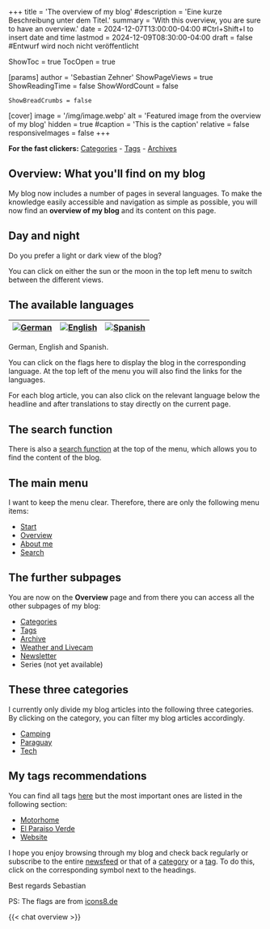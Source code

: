 +++
title = 'The overview of my blog'
#description = 'Eine kurze Beschreibung unter dem Titel.'
summary = 'With this overview, you are sure to have an overview.'
date = 2024-12-07T13:00:00-04:00 #Ctrl+Shift+I to insert date and time
lastmod = 2024-12-09T08:30:00-04:00
draft = false #Entwurf wird noch nicht veröffentlicht

ShowToc = true
TocOpen = true

[params]
    author = 'Sebastian Zehner'
    ShowPageViews = true
    ShowReadingTime = false
    ShowWordCount = false

    ShowBreadCrumbs = false

[cover]
    image = '/img/image.webp'
    alt = 'Featured image from the overview of my blog'
    hidden = true
    #caption = 'This is the caption'
    relative = false
    responsiveImages = false
+++

**For the fast clickers:** [Categories](/categories/) - [Tags](/tags/) - [Archives](/archives/)

## Overview: What you'll find on my blog

My blog now includes a number of pages in several languages. To make the knowledge easily accessible and navigation as simple as possible, you will now find an **overview of my blog** and its content on this page.

## Day and night

Do you prefer a light or dark view of the blog?

You can click on either the sun or the moon in the top left menu to switch between the different views.

## The available languages

| [![German](/img/icons8-deutschland-96.png)](/de/overview/) | [![English](/img/icons8-usa-96.png)](/overview/) | [![Spanish](/img/icons8-spanien-2-96.png)](/es/overview/) |
| ---------------------------------------------------------- | ------------------------------------------------ | --------------------------------------------------------- |

German, English and Spanish.

You can click on the flags here to display the blog in the corresponding language. At the top left of the menu you will also find the links for the languages.

For each blog article, you can also click on the relevant language below the headline and after translations to stay directly on the current page.

## The search function

There is also a [search function](/search/) at the top of the menu, which allows you to find the content of the blog.

## The main menu

I want to keep the menu clear. Therefore, there are only the following menu items:

- [Start](/)
- [Overview](/overview/)
- [About me](/about/)
- [Search](/search/)

## The further subpages

You are now on the **Overview** page and from there you can access all the other subpages of my blog:

- [Categories](/categories/)
- [Tags](/tags/)
- [Archive](/archives/)
- [Weather and Livecam](/livecam/)
- [Newsletter](/newsletter/)
- Series (not yet available)

## These three categories

I currently only divide my blog articles into the following three categories. By clicking on the category, you can filter my blog articles accordingly.

- [Camping](/categories/camping/)
- [Paraguay](/categories/paraguay/)
- [Tech](/categories/tech/)

## My tags recommendations

You can find all tags [here](/tags/) but the most important ones are listed in the following section:

- [Motorhome](/tags/motorhome/)
- [El Paraiso Verde](/tags/el-paraiso-verde/)
- [Website](/tags/website/)

I hope you enjoy browsing through my blog and check back regularly or subscribe to the entire [newsfeed](/posts/index.xml) or that of a [category](/categories/) or a [tag](/tags/). To do this, click on the corresponding symbol next to the headings.

Best regards Sebastian

PS: The flags are from [icons8.de](https://icons8.de/)

{{< chat overview >}}
